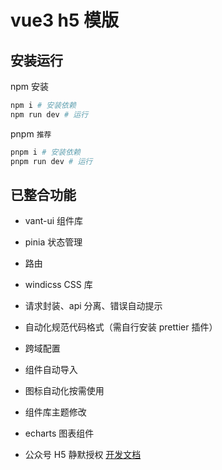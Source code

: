 # vue3 h5 模版

## 安装运行

npm 安装

```bash
npm i # 安装依赖
npm run dev # 运行
```

pnpm `推荐`

```bash
pnpm i # 安装依赖
pnpm run dev # 运行
```

## 已整合功能

- vant-ui 组件库

- pinia 状态管理

- 路由

- windicss CSS 库

- 请求封装、api 分离、错误自动提示

- 自动化规范代码格式（需自行安装 prettier 插件）

- 跨域配置

- 组件自动导入

- 图标自动化按需使用

- 组件库主题修改

- echarts 图表组件

- 公众号 H5 静默授权 [开发文档](https://developers.weixin.qq.com/doc/offiaccount/OA_Web_Apps/Wechat_webpage_authorization.html)

  
